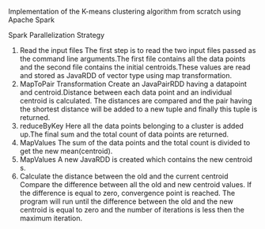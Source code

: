 Implementation of the K-means clustering algorithm from scratch using Apache Spark

Spark Parallelization Strategy
1. Read the input files
   The first step is to read the two input files passed as the command line arguments.The first file
   contains all the data points and the second file contains the initial centroids.These values are
   read and stored as JavaRDD of vector type using map transformation.
2. MapToPair Transformation
   Create an JavaPairRDD having a datapoint and centroid.Distance between each data point and
   an individual centroid is calculated. The distances are compared and the pair having the shortest
   distance will be added to a new tuple and finally this tuple is returned.
3. reduceByKey
   Here all the data points belonging to a cluster is added up.The final sum and the total count of data points are returned.
4. MapValues
   The sum of the data points and the total count is divided to get the new mean(centroid).
5. MapValues
   A new JavaRDD is created which contains the new centroid s.
6. Calculate the distance between the old and the current centroid
   Compare the difference between all the old and new centroid values. If the difference is equal to zero, convergence point is reached.
   The program will run until the difference between the old and the new centroid is equal to zero and the number of iterations is less 
   then the maximum iteration.

